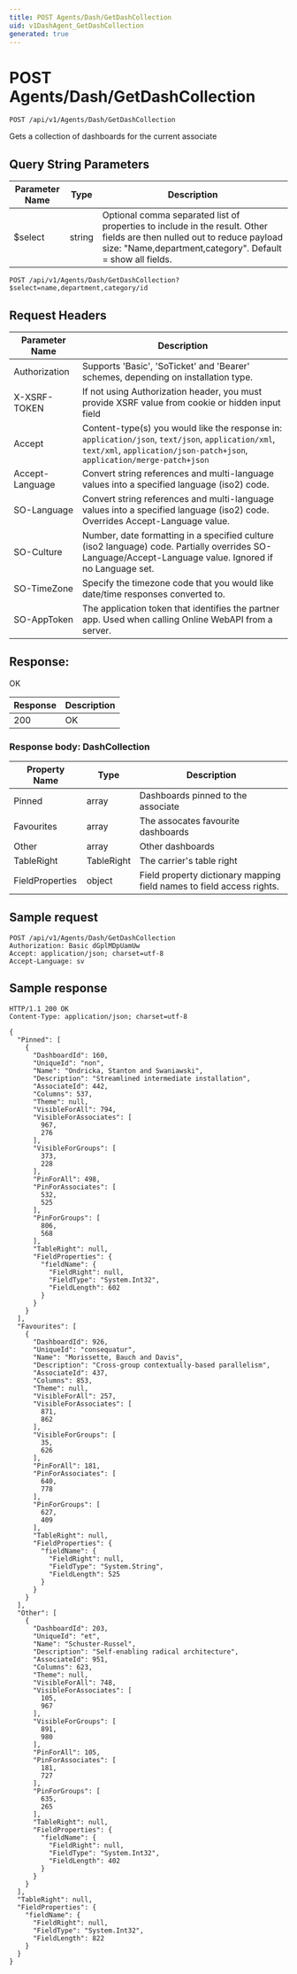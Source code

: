 ```yaml
---
title: POST Agents/Dash/GetDashCollection
uid: v1DashAgent_GetDashCollection
generated: true
---
```


# POST Agents/Dash/GetDashCollection

```http
POST /api/v1/Agents/Dash/GetDashCollection
```

Gets a collection of dashboards for the current associate







## Query String Parameters

| Parameter Name | Type |  Description |
|----------------|------|--------------|
| $select | string |  Optional comma separated list of properties to include in the result. Other fields are then nulled out to reduce payload size: "Name,department,category". Default = show all fields. |

```http
POST /api/v1/Agents/Dash/GetDashCollection?$select=name,department,category/id
```


## Request Headers

| Parameter Name | Description |
|----------------|-------------|
| Authorization  | Supports 'Basic', 'SoTicket' and 'Bearer' schemes, depending on installation type. |
| X-XSRF-TOKEN   | If not using Authorization header, you must provide XSRF value from cookie or hidden input field |
| Accept         | Content-type(s) you would like the response in: `application/json`, `text/json`, `application/xml`, `text/xml`, `application/json-patch+json`, `application/merge-patch+json` |
| Accept-Language | Convert string references and multi-language values into a specified language (iso2) code. |
| SO-Language | Convert string references and multi-language values into a specified language (iso2) code. Overrides Accept-Language value. |
| SO-Culture | Number, date formatting in a specified culture (iso2 language) code. Partially overrides SO-Language/Accept-Language value. Ignored if no Language set. |
| SO-TimeZone | Specify the timezone code that you would like date/time responses converted to. |
| SO-AppToken | The application token that identifies the partner app. Used when calling Online WebAPI from a server. |


## Response:

OK

| Response | Description |
|----------------|-------------|
| 200 | OK |

### Response body: DashCollection

| Property Name | Type |  Description |
|----------------|------|--------------|
| Pinned | array | Dashboards pinned to the associate |
| Favourites | array | The assocates favourite dashboards |
| Other | array | Other dashboards |
| TableRight | TableRight | The carrier's table right |
| FieldProperties | object | Field property dictionary mapping field names to field access rights. |

## Sample request

```http!
POST /api/v1/Agents/Dash/GetDashCollection
Authorization: Basic dGplMDpUamUw
Accept: application/json; charset=utf-8
Accept-Language: sv
```

## Sample response

```http_
HTTP/1.1 200 OK
Content-Type: application/json; charset=utf-8

{
  "Pinned": [
    {
      "DashboardId": 160,
      "UniqueId": "non",
      "Name": "Ondricka, Stanton and Swaniawski",
      "Description": "Streamlined intermediate installation",
      "AssociateId": 442,
      "Columns": 537,
      "Theme": null,
      "VisibleForAll": 794,
      "VisibleForAssociates": [
        967,
        276
      ],
      "VisibleForGroups": [
        373,
        228
      ],
      "PinForAll": 498,
      "PinForAssociates": [
        532,
        525
      ],
      "PinForGroups": [
        806,
        568
      ],
      "TableRight": null,
      "FieldProperties": {
        "fieldName": {
          "FieldRight": null,
          "FieldType": "System.Int32",
          "FieldLength": 602
        }
      }
    }
  ],
  "Favourites": [
    {
      "DashboardId": 926,
      "UniqueId": "consequatur",
      "Name": "Morissette, Bauch and Davis",
      "Description": "Cross-group contextually-based parallelism",
      "AssociateId": 437,
      "Columns": 853,
      "Theme": null,
      "VisibleForAll": 257,
      "VisibleForAssociates": [
        871,
        862
      ],
      "VisibleForGroups": [
        35,
        626
      ],
      "PinForAll": 181,
      "PinForAssociates": [
        640,
        778
      ],
      "PinForGroups": [
        627,
        409
      ],
      "TableRight": null,
      "FieldProperties": {
        "fieldName": {
          "FieldRight": null,
          "FieldType": "System.String",
          "FieldLength": 525
        }
      }
    }
  ],
  "Other": [
    {
      "DashboardId": 203,
      "UniqueId": "et",
      "Name": "Schuster-Russel",
      "Description": "Self-enabling radical architecture",
      "AssociateId": 951,
      "Columns": 623,
      "Theme": null,
      "VisibleForAll": 748,
      "VisibleForAssociates": [
        105,
        967
      ],
      "VisibleForGroups": [
        891,
        980
      ],
      "PinForAll": 105,
      "PinForAssociates": [
        181,
        727
      ],
      "PinForGroups": [
        635,
        265
      ],
      "TableRight": null,
      "FieldProperties": {
        "fieldName": {
          "FieldRight": null,
          "FieldType": "System.Int32",
          "FieldLength": 402
        }
      }
    }
  ],
  "TableRight": null,
  "FieldProperties": {
    "fieldName": {
      "FieldRight": null,
      "FieldType": "System.Int32",
      "FieldLength": 822
    }
  }
}
```